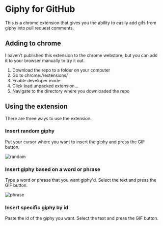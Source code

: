 # Giphy for GitHub
This is a chrome extension that gives you the ability to easily add gifs from giphy into pull request comments.

## Adding to chrome
I haven't published this extension to the chrome webstore, but you can add it to your browser manually to try it out.

1. Download the repo to a folder on your computer
1. Go to chrome://extensions/
1. Enable developer mode
1. Click load unpacked extension...
1. Navigate to the directory where you downloaded the repo

## Using the extension
There are three ways to use the extension.

### Insert random giphy
Put your cursor where you want to insert the giphy and press the GIF button.

![random](https://cloud.githubusercontent.com/assets/4694092/13901134/38e4b60c-edd7-11e5-956c-4cb1bdb4bc63.gif)

### Insert giphy based on a word or phrase
Type a word or phrase that you want giphy'd.
Select the text and press the GIF button.

![phrase](https://cloud.githubusercontent.com/assets/4694092/13901133/38e46d96-edd7-11e5-967e-d1340df1ec68.gif)

### Insert specific giphy by id
Paste the id of the giphy you want.
Select the text and press the GIF button.

